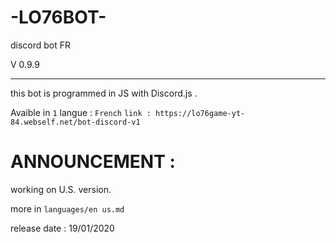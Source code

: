 # -LO76BOT-

discord bot FR

V 0.9.9

- - - - - - - - - - - - -
this bot is programmed in JS with Discord.js .

Avaible in `1` langue : `French`
`link : https://lo76game-yt-84.webself.net/bot-discord-v1`
# ANNOUNCEMENT :

working on U.S. version.

more in `languages/en us.md`

release date : 19/01/2020
